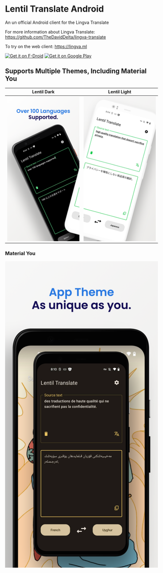 # Lentil Translate Android
An un official Android client for the Lingva Translate

For more information about Lingva Translate:
https://github.com/TheDavidDelta/lingva-translate

To try on the web client:
https://lingva.ml

[<img src="https://fdroid.gitlab.io/artwork/badge/get-it-on.png"
     alt="Get it on F-Droid"
     height="80">](https://f-droid.org/packages/dev.atajan.lingva_android)
[<img src="https://play.google.com/intl/en_us/badges/images/generic/en-play-badge.png"
     alt="Get it on Google Play"
     height="80">](https://play.google.com/store/apps/details?id=dev.atajan.lingva_android)

## Supports Multiple Themes, Including Material You
Lentil Dark | Lentil Light
:-------------------------:|:-------------------------:
![](./fastlane/metadata/android/en-US/images/phoneScreenshots/1.png)  |  ![](./fastlane/metadata/android/en-US/images/phoneScreenshots/2.png)

### Material You
![](./fastlane/metadata/android/en-US/images/phoneScreenshots/3.png)
